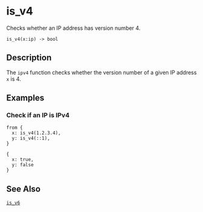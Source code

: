 # is_v4

Checks whether an IP address has version number 4.

```tql
is_v4(x:ip) -> bool
```

## Description

The `ipv4` function checks whether the version number of a given IP address `x`
is 4.

## Examples

### Check if an IP is IPv4

```tql
from {
  x: is_v4(1.2.3.4),
  y: is_v4(::1),
}
```

```tql
{
  x: true,
  y: false
}
```

## See Also

[`is_v6`](is_v6.md)
